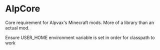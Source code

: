 AlpCore
=======

Core requirement for Alpvax's Minecraft mods. More of a library than an actual mod.

Ensure USER_HOME environment variable is set in order for classpath to work
